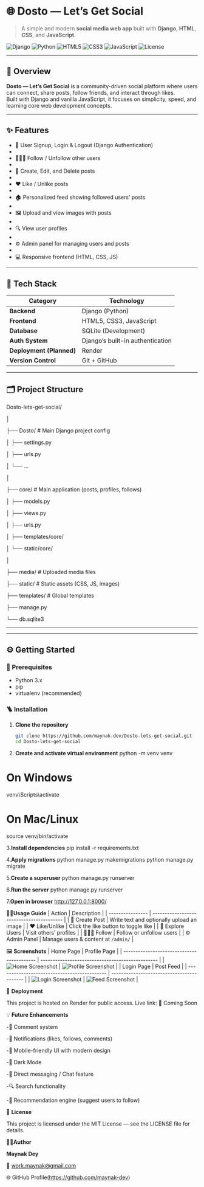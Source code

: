 # 🌐 Dosto — Let’s Get Social

> A simple and modern **social media web app** built with **Django**, **HTML**, **CSS**, and **JavaScript**.

![Django](https://img.shields.io/badge/Django-4.x-green?style=for-the-badge&logo=django)
![Python](https://img.shields.io/badge/Python-3.x-blue?style=for-the-badge&logo=python)
![HTML5](https://img.shields.io/badge/HTML5-orange?style=for-the-badge&logo=html5)
![CSS3](https://img.shields.io/badge/CSS3-blue?style=for-the-badge&logo=css3)
![JavaScript](https://img.shields.io/badge/JavaScript-yellow?style=for-the-badge&logo=javascript)
![License](https://img.shields.io/badge/License-MIT-red?style=for-the-badge)

---

## 🧠 Overview

**Dosto — Let’s Get Social** is a community-driven social platform where users can connect, share posts, follow friends, and interact through likes.  
Built with Django and vanilla JavaScript, it focuses on simplicity, speed, and learning core web development concepts.

---

## ✨ Features

- 🔐 User Signup, Login & Logout (Django Authentication)
- 
- 🧑‍🤝‍🧑 Follow / Unfollow other users
- 
- 📝 Create, Edit, and Delete posts
- 
- ❤️ Like / Unlike posts
- 
- 🏠 Personalized feed showing followed users’ posts
- 
- 🖼️ Upload and view images with posts
- 
- 🔍 View user profiles
- 
- ⚙️ Admin panel for managing users and posts
- 
- 💻 Responsive frontend (HTML, CSS, JS)

---

## 🧩 Tech Stack

| Category | Technology |
|-----------|-------------|
| **Backend** | Django (Python) |
| **Frontend** | HTML5, CSS3, JavaScript |
| **Database** | SQLite (Development) |
| **Auth System** | Django’s built-in authentication |
| **Deployment (Planned)** | Render |
| **Version Control** | Git + GitHub |

---
## 🗂️ Project Structure

Dosto-lets-get-social/

│

├── Dosto/ # Main Django project config

│ ├── settings.py

│ ├── urls.py

│ └── ...

│

├── core/ # Main application (posts, profiles, follows)

│ ├── models.py

│ ├── views.py

│ ├── urls.py

│ ├── templates/core/

│ └── static/core/

│

├── media/ # Uploaded media files

├── static/ # Static assets (CSS, JS, images)

├── templates/ # Global templates

├── manage.py

└── db.sqlite3

---


---

## ⚙️ Getting Started

### 🔧 Prerequisites

- Python 3.x  
- pip  
- virtualenv (recommended)  

### 🪜 Installation

1. **Clone the repository**
   ```bash
   git clone https://github.com/maynak-dev/Dosto-lets-get-social.git
   cd Dosto-lets-get-social

2. **Create and activate virtual environment**
python -m venv venv
# On Windows
venv\Scripts\activate
# On Mac/Linux
source venv/bin/activate

3.**Install dependencies**
pip install -r requirements.txt

4.**Apply migrations**
python manage.py makemigrations
python manage.py migrate

5.**Create a superuser**
python manage.py runserver

6.**Run the server**
python manage.py runserver

7.**Open in browser**
http://127.0.0.1:8000/

🧑‍💻**Usage Guide**
| Action           | Description                               |
| ---------------- | ----------------------------------------- |
| 📝 Create Post   | Write text and optionally upload an image |
| ❤️ Like/Unlike   | Click the like button to toggle like      |
| 🔎 Explore Users | Visit others’ profiles                    |
| 🧑‍🤝‍🧑 Follow        | Follow or unfollow users                  |
| ⚙️ Admin Panel   | Manage users & content at `/admin/`       |

🖼️ **Screenshots**
| Home Page                                  | Profile Page                                     |
| ------------------------------------------ | ------------------------------------------------ |
| ![Home Screenshot](static/images/home.png) | ![Profile Screenshot](static/images/profile.png) |
| Login Page                                   | Post Feed                                  |
| -------------------------------------------- | ------------------------------------------ |
| ![Login Screenshot](static/images/login.png) | ![Feed Screenshot](static/images/feed.png) |

🚀 **Deployment**

This project is hosted on Render for public access.
Live link:
🔗 Coming Soon

💡 **Future Enhancements**

  -💬 Comment system
  
  -🔔 Notifications (likes, follows, comments)
  
  -📱 Mobile-friendly UI with modern design
  
  -🌙 Dark Mode
  
  -📨 Direct messaging / Chat feature
  
  -🔍 Search functionality
  
  -🧠 Recommendation engine (suggest users to follow)

🧾 **License**

This project is licensed under the MIT License — see the LICENSE
 file for details.

👨‍💻**Author**

**Maynak Dey**

📧 work.maynak@gmail.com

🌐 GitHub Profile(https://github.com/maynak-dev)
